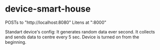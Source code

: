 # device-smart-house
POSTs to "http://localhost:8080"
Litens at ":8000"

Standart device's config:
It generates random data ever second. It collects and sends data to centre every 5 sec.
Device is turned on from the beginning. 

